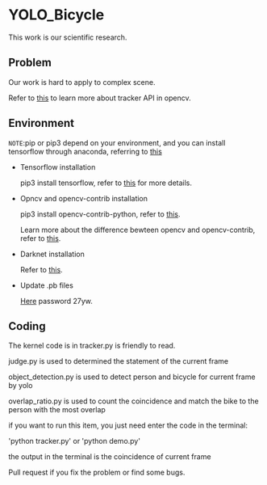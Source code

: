 # YOLO_Bicycle

This work is our scientific research.

## Problem

Our work is hard to apply to complex scene.

Refer to [this](https://www.learnopencv.com/object-tracking-using-opencv-cpp-python/) to learn more about tracker API in opencv.

## Environment

`NOTE`:pip or pip3 depend on your environment, and you can install tensorflow through anaconda, referring to [this](https://www.tensorflow.org/install/install_linux)

* Tensorflow installation

  pip3 install tensorflow, refer to [this](https://www.tensorflow.org/install/install_linux#installing_with_native_pip) for more details.

* Opncv and opencv-contrib installation

  pip3 install opencv-contrib-python, refer to [this](https://pypi.org/project/opencv-python/).

  Learn more about the difference bewteen opencv and opencv-contrib, refer to [this](https://github.com/opencv/opencv_contrib). 

* Darknet installation

  Refer to [this](https://github.com/thtrieu/darkflow).
  
* Update .pb files

  [Here](https://pan.baidu.com/s/1zqU9fOcEnhMvqOukv8juFQ) password 27yw.
  
## Coding
  
The kernel code is in tracker.py  is friendly to read.

judge.py is used to determined the statement of the current frame

object_detection.py is used to detect person and bicycle for current frame by yolo

overlap_ratio.py is used to count the coincidence and match the bike to the person with the most overlap
  
if you want to run this item, you just need enter the code in the terminal:

'python tracker.py' or 'python demo.py'

the output in the terminal is the coincidence of current frame

Pull request if you fix the problem or find some bugs.
